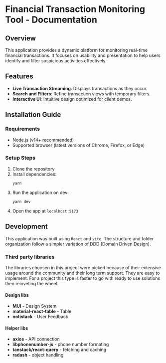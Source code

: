 # Financial Transaction Monitoring Tool - Documentation

## Overview

This application provides a dynamic platform for monitoring real-time financial transactions. It focuses on usability and presentation to help users identify and filter suspicious activities effectively.

## Features

-   **Live Transaction Streaming**: Displays transactions as they occur.
-   **Search and Filters**: Refine transaction views with temporary filters.
-   **Interactive UI**: Intuitive design optimized for client demos.

## Installation Guide

### Requirements

-   Node.js (v14+ recommended)
-   Supported browser (latest versions of Chrome, Firefox, or Edge)

### Setup Steps

1. Clone the repository
2. Install dependencies:
    ```
    yarn
    ```
3. Run the application on dev:
    ```
    yarn dev
    ```
4. Open the app at `localhost:5173`

## Development

This application was built using `React` and `vite`. The structure and folder organization follow a simpler variation of DDD (Domain Driven Design).

### Third party libraries

The libraries choosen in this project were picked because of their extensive usage around the community and their long term support. They are easy to implement. For a project this type is faster to go with ready to use solutions then reinveting the wheel.

#### Design libs

-   **MUI** - Design System
-   **material-react-table** - Table
-   **notistack** - User Feedback

#### Helper libs

-   **axios** - API connection
-   **libphonenumber-js** - phone number formating
-   **tanstack/react-query** - fetching and caching
-   **radash** - object handling
